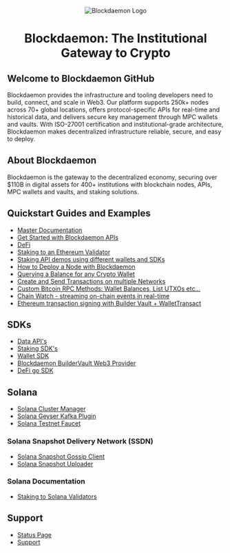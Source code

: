 <p align="center">
<img src="https://storage.googleapis.com/blockdaemon-app-static-images/marketing/PNG/github_banner.png" alt="Blockdaemon Logo">
</p>

<h1 align="center">Blockdaemon: The Institutional Gateway to Crypto</h1>

## Welcome to Blockdaemon GitHub

Blockdaemon provides the infrastructure and tooling developers need to build, connect, and scale in Web3. Our platform supports 250k+ nodes across 70+ global locations, offers protocol-specific APIs for real-time and historical data, and delivers secure key management through MPC wallets and vaults. With ISO-27001 certification and institutional-grade architecture, Blockdaemon makes decentralized infrastructure reliable, secure, and easy to deploy.

## About Blockdaemon

Blockdaemon is the gateway to the decentralized economy, securing over $110B in digital assets for 400+ institutions with blockchain nodes, APIs, MPC wallets and vaults, and staking solutions.

## Quickstart Guides and Examples

- [Master Documentation](https://docs.blockdaemon.com/)
- [Get Started with Blockdaemon APIs](https://docs.blockdaemon.com/docs/quick-start-blockdaemon-api-suite)
- [DeFi](https://github.com/Blockdaemon/defi-api-examples)
- [Staking to an Ethereum Validator](https://docs.blockdaemon.com/docs/staking-api-tutorial-ethereum)
- [Staking API demos using different wallets and SDKs](https://github.com/Blockdaemon/demo-stakingAPI)
- [How to Deploy a Node with Blockdaemon](https://docs.blockdaemon.com/docs/how-to-deploy-a-node)
- [Querying a Balance for any Crypto Wallet](https://docs.blockdaemon.com/reference/getlistofbalancesbyaddress)
- [Create and Send Transactions on multiple Networks](https://docs.blockdaemon.com/reference/introduction-txapi)
- [Custom Bitcoin RPC Methods: Wallet Balances, List UTXOs etc...](https://docs.blockdaemon.com/reference/supported-bitcoin-custom-methods)
- [Chain Watch - streaming on-chain events in real-time](https://github.com/Blockdaemon/demo-event-streaming)
- [Ethereum transaction signing with Builder Vault + WalletTransact](https://github.com/Blockdaemon/demo-buildervault-wallettransact)

## SDKs

- [Data API's](https://gitlab.com/Blockdaemon/ubiquity)
- [Staking SDK's](https://gitlab.com/Blockdaemon/open-source/staking-sdk)
- [Wallet SDK](https://gitlab.com/Blockdaemon/wallet-sdk)
- [Blockdaemon BuilderVault Web3 Provider](https://github.com/Blockdaemon/buildervault-web3-provider)
- [DeFi go SDK](https://github.com/Blockdaemon/defi-api-go-sdk)


## Solana

- [Solana Cluster Manager](https://github.com/Blockdaemon/solana-cluster)
- [Solana Geyser Kafka Plugin](https://github.com/Blockdaemon/solana-accountsdb-plugin-kafka)
- [Solana Testnet Faucet](https://solana-faucet.blockdaemon.com)

### Solana Snapshot Delivery Network (SSDN)
- [Solana Snapshot Gossip Client](https://github.com/Blockdaemon/agave-snapshot-gossip-client)
- [Solana Snapshot Uploader](https://github.com/Blockdaemon/agave-snapshot-uploader)

### Solana Documentation
- [Staking to Solana Validators](https://docs.blockdaemon.com/docs/staking-api-tutorial)


## Support
- [Status Page](https://status.blockdaemon.com/)
- [Support](https://www.blockdaemon.com/support)
